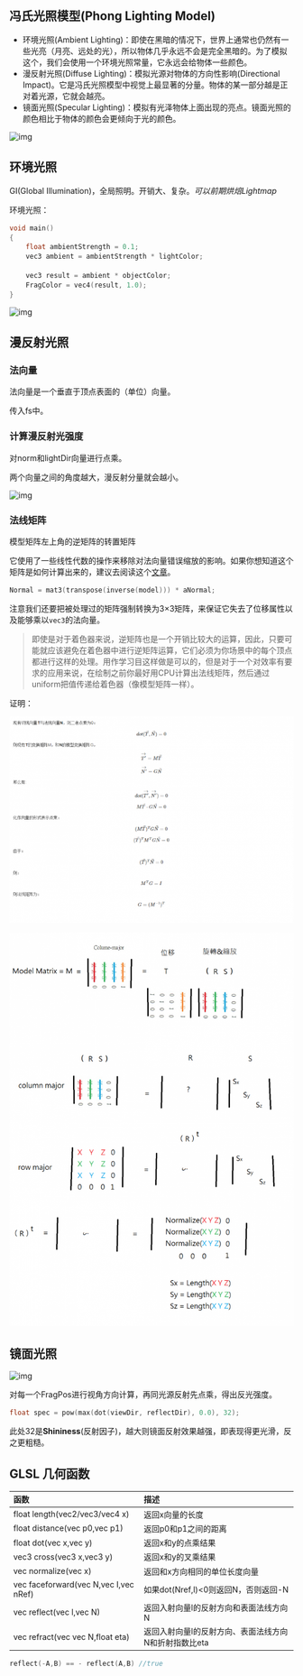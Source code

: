 ## 冯氏光照模型(Phong Lighting Model)

- 环境光照(Ambient Lighting)：即使在黑暗的情况下，世界上通常也仍然有一些光亮（月亮、远处的光），所以物体几乎永远不会是完全黑暗的。为了模拟这个，我们会使用一个环境光照常量，它永远会给物体一些颜色。
- 漫反射光照(Diffuse Lighting)：模拟光源对物体的方向性影响(Directional Impact)。它是冯氏光照模型中视觉上最显著的分量。物体的某一部分越是正对着光源，它就会越亮。
- 镜面光照(Specular Lighting)：模拟有光泽物体上面出现的亮点。镜面光照的颜色相比于物体的颜色会更倾向于光的颜色。

![img](https://learnopengl-cn.github.io/img/02/02/basic_lighting_phong.png)

## 环境光照

GI(Global Illumination)，全局照明。开销大、复杂。*可以前期烘焙Lightmap*

环境光照：

```c
void main()
{
    float ambientStrength = 0.1;
    vec3 ambient = ambientStrength * lightColor;

    vec3 result = ambient * objectColor;
    FragColor = vec4(result, 1.0);
}
```

![img](https://learnopengl-cn.github.io/img/02/02/ambient_lighting.png)

## 漫反射光照

### 法向量

法向量是一个垂直于顶点表面的（单位）向量。

传入fs中。

### 计算漫反射光强度

对norm和lightDir向量进行点乘。

两个向量之间的角度越大，漫反射分量就会越小。

![img](https://learnopengl-cn.github.io/img/02/02/basic_lighting_diffuse.png)

### 法线矩阵

模型矩阵左上角的逆矩阵的转置矩阵

它使用了一些线性代数的操作来移除对法向量错误缩放的影响。如果你想知道这个矩阵是如何计算出来的，建议去阅读这个[文章](http://www.lighthouse3d.com/tutorials/glsl-tutorial/the-normal-matrix/)。

```c
Normal = mat3(transpose(inverse(model))) * aNormal;
```

注意我们还要把被处理过的矩阵强制转换为3×3矩阵，来保证它失去了位移属性以及能够乘以`vec3`的法向量。

>即使是对于着色器来说，逆矩阵也是一个开销比较大的运算，因此，只要可能就应该避免在着色器中进行逆矩阵运算，它们必须为你场景中的每个顶点都进行这样的处理。用作学习目这样做是可以的，但是对于一个对效率有要求的应用来说，在绘制之前你最好用CPU计算出法线矩阵，然后通过uniform把值传递给着色器（像模型矩阵一样）。

证明：

![](provation1.png)

![](provation2.png)

## 镜面光照

![img](https://learnopengl-cn.github.io/img/02/02/basic_lighting_specular.png)

对每一个FragPos进行视角方向计算，再同光源反射先点乘，得出反光强度。

```c
float spec = pow(max(dot(viewDir, reflectDir), 0.0), 32);
```

此处32是**Shininess**(反射因子)，越大则镜面反射效果越强，即表现得更光滑，反之更粗糙。

## GLSL 几何函数

| 函数                                  | 描述                                                  |
| :------------------------------------ | :---------------------------------------------------- |
| float length(vec2/vec3/vec4 x)        | 返回x向量的长度                                       |
| float distance(vec p0,vec p1)         | 返回p0和p1之间的距离                                  |
| float dot(vec x,vec y)                | 返回x和y的点乘结果                                    |
| vec3 cross(vec3 x,vec3 y)             | 返回x和y的叉乘结果                                    |
| vec normalize(vec x)                  | 返回和x方向相同的单位长度向量                         |
| vec faceforward(vec N,vec I,vec nRef) | 如果dot(Nref,l)<0则返回N，否则返回-N                  |
| vec reflect(vec l,vec N)              | 返回入射向量l的反射方向和表面法线方向N                |
| vec refract(vec vec N,float eta)      | 返回入射向量l的反射方向、表面法线方向N和折射指数比eta |

```c
reflect(-A,B) == - reflect(A,B) //true
```